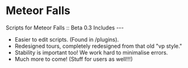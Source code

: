Meteor Falls
=======

Scripts for Meteor Falls :: Beta 0.3
Includes ---

* Easier to edit scripts. (Found in /plugins).
* Redesigned tours, completely redesigned from that old "vp style."
* Stability is important too! We work hard to minimalise errors.
* Much more to come! (Stuff for users as well!!!)
